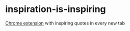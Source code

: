 # inspiration-is-inspiring
[Chrome extension](https://chrome.google.com/webstore/detail/be-inspired/olaniaijnbebaejlmfebampbghglmdmo) with inspiring quotes in every new tab

